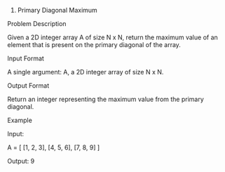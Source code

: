1. Primary Diagonal Maximum

Problem Description

Given a 2D integer array A of size N x N, return the maximum value of an element that is present on the primary diagonal of the array.

Input Format

A single argument: A, a 2D integer array of size N x N.

Output Format

Return an integer representing the maximum value from the primary diagonal.

Example

Input:

A = [
[1, 2, 3],
[4, 5, 6],
[7, 8, 9]
]


Output: 9